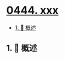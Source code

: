 # [0444. xxx](https://github.com/Tdahuyou/TNotes.leetcode/tree/main/notes/0444.%20xxx)

<!-- region:toc -->

- [1. 📝 概述](#1--概述)

<!-- endregion:toc -->

## 1. 📝 概述
